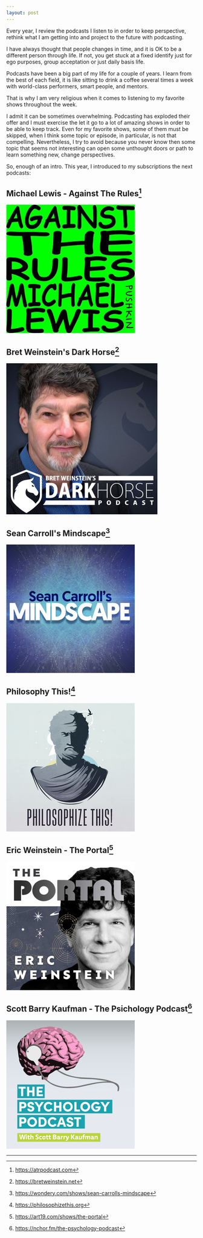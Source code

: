 ```yaml
---
layout: post
---
```


Every year, I review the podcasts I listen to in order to keep perspective, rethink what I am getting into and project to the future with podcasting.

I have always thought that people changes in time, and it is OK to be a different person through life. If not, you get stuck at a fixed identify just for ego purposes, group acceptation or just daily basis life.

Podcasts have been a big part of my life for a couple of years. I learn from the best of each field, it is like sitting to drink a coffee several times a week with world-class performers, smart people, and mentors.

That is why I am very religious when it comes to listening to my favorite shows throughout the week.

I admit it can be sometimes overwhelming. Podcasting has exploded their offer and I must exercise the let it go to a lot of amazing shows in order to be able to keep track. Even for my favorite shows, some of them must be skipped, when I think some topic or episode, in particular, is not that compelling. Nevertheless, I try to avoid because you never know then some topic that seems not interesting can open some unthought doors or path to learn something new, change perspectives.

So, enough of an intro. This year, I introduced to my subscriptions the next podcasts:

## Michael Lewis - Against The Rules[^1]

![against-the-rules](/assets/images/posts/2020-08-25-against-the-rules.jpg)

## Bret Weinstein's Dark Horse[^2]

![dark-horse](/assets/images/posts/2020-08-25-dark-horse.jpg)

## Sean Carroll's Mindscape[^3]

![mindscape](/assets/images/posts/2020-08-25-mindscape.jpg)

## Philosophy This![^4]

![philosophize-this!](/assets/images/posts/2020-08-25-philosophize-this.jpg)

## Eric Weinstein - The Portal[^5]

![the-portal](/assets/images/posts/2020-08-25-the-portal.jpg)

## Scott Barry Kaufman - The Psichology Podcast[^6]

![the-psychology-podcast](/assets/images/posts/2020-08-25-the-psychology-podcast.jpg)

<hr>

[^1]:https://atrpodcast.com
[^2]:https://bretweinstein.net
[^3]:https://wondery.com/shows/sean-carrolls-mindscape
[^4]:https://philosophizethis.org
[^5]:https://art19.com/shows/the-portal
[^6]:https://nchor.fm/the-psychology-podcast
